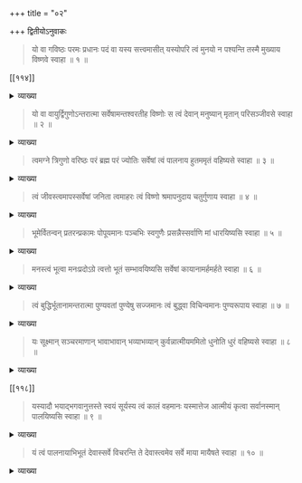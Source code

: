 +++
title = "०२"

+++
द्वितीयोऽनुवाकः 

> यो वा गविष्ठः परमः प्रधानः पदं वा यस्य सत्त्वमासीत् यस्योपरि त्वं मुनयो न पश्यन्ति तस्मै मुख्याय विष्णवे स्वाहा ॥ १ ॥ 
 
[[११४]] 

<details><summary>व्याख्या</summary>

यो वा गविष्ठ इत्यादि पञ्चमन्त्राननुक्रमात् पञ्चोपनिषन्मन्त्रे यः परमात्मा गविष्ठः भूमिस्थः अवकाशप्रदः । यद्वा चराचरात्मकेषु लोकेषु आकाशरूपेण स्थितः । परमः व्याप्त्या परमः प्रधानः पञ्चभूतेषु प्रधानः कारणभूतः । पदं वा यस्य सत्त्वमासीत् यस्याकाशस्य पदमुत्पत्तिस्थानं त्वमेवासीत् । आसीदिति छान्दसः । यस्य परमात्मनस्तव उपरि त्वं मुनयो न पश्यन्ति । मननशीलो मुनिः नारायणपारायणो निर्द्वन्द्वो मुनिरिति वा मुख्याय तस्मै विष्णवे तुभ्यम् ॥ १ ॥ 

</details>

> यो वा वायुर्द्विगुणोऽन्तरात्मा सर्वेषामन्तश्वरतीह विष्णोः स त्वं देवान् मनुष्यान् मृतान् परिसञ्जीवसे स्वाहा ॥ २ ॥

<details><summary>व्याख्या</summary>

यः परमात्मा वायुः महाभूतचतुर्थः । द्विगुणः शब्दस्पर्शवान् इति । द्वौ वायोरिति अन्तरात्मा व्याप्तः । सर्वेषामन्तश्चरतीह प्रकृतिमण्डले विष्णोः स वायुः त्वं देवान् मनुष्यान् मृतान् परिसञ्जीवसे देवान् वर्धयसि मृतान् मनुष्यान् सान्दीपनीपुत्रब्राह्मणपुत्रादीन् सञ्जीवसे तुभ्यम् ॥ २ ॥

</details>

> त्वमग्ने त्रिगुणो वरिष्ठः परं ब्रह्म परं ज्योतिः सर्वेषां त्वं पालनाय हुतममृतं वहिष्यसे स्वाहा ॥ ३ ॥

<details><summary>व्याख्या</summary>

हे अग्ने त्वं त्रिगुणो गन्धरसविहीनास्त्रयोरिति वरिष्ठः श्रेष्ठः परंब्रह्म परञ्ज्योतिः “अग्निः सर्वा देवताः" इति श्रुतिः । सर्वदेवात्मकत्वात्परंब्रह्मशब्दप्रयोगः । प्रलयकालापेक्षया उत्कृष्टज्योतिः । सर्वेषां देवमनुष्यादीनां त्वं पालनाय रक्षणाय हुतममृतं वहिष्यसे । अमृतरूपेण सर्वेषां प्रापयिष्यसि । त्वया हुतममृतरूपेण कलाद्वारेण प्रापयिष्यसि । श्रीवैखानससूत्रे "यथावास्य सुषुम्ना ज्योतिष्मती प्राणाहुती रेतोधाः" इत्येता आहुतीर्गृहीत्वा 

[[११३]]

> रश्मयश्चतस्रः पृश्नौ सन्दधीरन् सह वा शुद्धा अमृतावहाचीनुहि दिव्यालोकपावनीत्येताभिश्चन्द्रमसमाप्याययत्यसौ नु राजा सोम आप्यायितो मूलगामीव पायान्नस्यमृतोद्गारिसुरप्रिया 

इत्येताभिरमृतेन तां देवतां तर्पयति । मनुष्याणां त्वधिकं पाकभेदेन प्रापयसि । त्वं समर्थः । एवंरूपायाग्निस्वरूपिण इत्यर्थः ॥ ३ ॥

</details>

> त्वं जीवस्त्वमापस्सर्वेषां जनिता त्वमाहरः त्वं विष्णो श्रमापनुदाय चतुर्गुणाय स्वाहा ॥ ४ ॥ 

<details><summary>व्याख्या</summary>

हे विष्णो जीवकारणभूता आपस्त्वं छान्दोग्ये ईरितम् "पञ्चम्यामाहुतावापः पुरुषवचसो भवन्ति" इति ॥

> आपो नारा इति प्रोक्ता आपो वै नरसूनवः ।  
ता यदस्यायनं पूर्वं तेन नारायणः स्मृतः ॥ 

इति ॥ सर्वेषां जनिता उत्तरोत्तरं कारणत्वेन जनिता । त्वमाहरः त्वमाहर छान्दसत्वात् त्वमाहर इति । सर्वेषां श्रमापनुदः सर्वेषां स्नानपानादिना श्रमशान्तिप्रदः । यद्वा रामकृष्णाद्यवतारादिषु कालिन्द्यादिरूपेण श्रमशान्तिप्रदः ।

> सम्भक्षयित्वा भूतानि जगत्येकार्णवीकृते ।  
नागपर्यङ्कशयने शेतेऽसौ परमेश्वरः ॥ 

इति ॥ चतुर्गुणाय गन्धविहीनाश्चत्वारोऽपां गुणा इति तस्मै ॥ ४ ॥ 

</details>

> भूमेर्वितन्वन् प्रतरन्प्रकामः पोपूयमानः पञ्चभिः स्वगुणैः 
प्रसन्नैस्सर्वाणि मां धारयिष्यसि स्वाहा ॥ ५ ॥

<details><summary>व्याख्या</summary>

हे परमात्मन् प्रकामः ।

> धर्माविरुद्धो भूतेषु कामोऽस्मि भरतर्षभ । 

[[११४]]

कामभूतः भूमेः पञ्चभिः स्वगुणैः शब्दस्पर्शरूपरसगन्धा इति पञ्चेन्द्रियविषयभूतैर्गुणैः सर्वान् वितन्वन् विस्तारयन् विषयप्रवणान् कुर्वन् पोपूयमानः पवित्रभूतः प्रतरन् तदाक्रम्य स्थितस्सन्, 
गीतायाम् - 

> त्रिभिर्गुणमयैर्भावैरैभिस्सर्वमिदं जगत् ।  
मोहितं नाभिजानाति मामेभ्यः परमव्ययम् ॥ 

इति ॥ स्वतेजसाऽप्याधीतैः प्रसन्नैर्गुणैरिमान् लोकान् धारयिष्यसि । “व्यस्कभ्नाद्रोदसी विष्णुरेते दाधार पृथिवीमभितो मयूखैः" इति श्रुतेः । भूम्या ऐन्द्रियविषयशक्त[[??]]प्रदायेत्यर्थः ॥ ५ ॥

</details>

> मनस्त्वं भूत्वा मनःप्रदोऽग्रे त्वत्तो भूतं सम्भावयिष्यसि सर्वेषां कायानामर्हमर्हते स्वाहा ॥ ६ ॥ 

<details><summary>व्याख्या</summary>

हे परमात्मन् त्वम् अग्ने सृष्ट्यादौ मनो भूत्वा त्वत्तः त्वत्सकाशादुद्भूतमनोभिमानिदेवतां सम्भावयिष्यसि सङ्कल्पयिष्यसि । सर्वेषां देवमनुष्यादीनां कायानां शरीराणां यथार्हं मनःप्रदः ।

> एतस्माज्जायते प्राणो मनः सर्वेन्द्रियाणि च । 

इति श्रुतेः ॥ 

> मन एव मनुष्याणां कारणं बन्धमोक्षयोः ॥ 

इति ॥ 

> मनोरूपेण भवितुम् अर्हते समर्थायेत्यर्थः ॥ ६ ॥ 

</details>

> त्वं बुद्धिर्भूतानामन्तरात्मा पुण्यवतां पुण्येषु सज्जमानः त्वं बुद्ध्वा विचिन्वमानः पुण्यरूपाय स्वाहा ॥ ७ ॥

<details><summary>व्याख्या</summary>

हे परमात्मन् त्वं बुद्धिः बुद्धिरूपः । भूतानां पञ्चभूतानाम् अन्तरात्मा तत्तदभिमानिदेवतानामन्तरात्मा । पुण्यवतां पुण्येषु सज्जमानः निविष्टः । 
 
[[११५]] 

त्वं बुद्ध्वा विचिन्वमानः “बुद्धिस्तात्कालिकी मता" इति । तया बुद्ध्या विचिन्वमानः पुण्यरूपाय 

> सत्यं तपो दमः शमो दानं धर्मः प्रजननमग्नयोऽग्निहोत्रं यजमानः संन्यासः 

इति ते पुण्यशब्दवाच्याः । 

> यद्व्योम्नः स्थानं गलान्तरं बुद्धेर्वचनमहङ्कारस्य हृदयचित्तस्य नाभिरिति बुद्ध्या विचिन्वमानः 

इत्युक्तत्वात् । अभ्यासरूपमात्रेण वा विचिन्वमानः तस्मै ॥ ७ ॥

</details>

> यः सूक्ष्मान् सञ्चरमाणान् भावाभावान् भव्याभव्यान् कुर्वन्नात्मीयममितो धुनोति धुरं वहिष्यसे स्वाहा ॥ ८ ॥ 

<details><summary>व्याख्या</summary>

यः परमात्मा सूक्ष्मान् भूतसूक्ष्मान् सञ्चरमाणान् विरजापर्यन्तं सञ्चरमाणान् भावाभावान् सूक्ष्मरूपत्वात् भावरूपान् सुखदुःखानुभवाभावात् अभावरूपान् भव्यान् 

> अपहतपाप्मा विजरो विमृत्युर्विशोको विजिघत्सोऽपिपासः सत्यकामः सत्यसङ्कल्पः 

इति गुणाष्टकाविर्भावाय भव्यान् अमानवकरस्पर्शात्पूर्वं 
गुणाष्टकाविर्भावाभावात् अभव्यान् कुर्वन्नात्मीयं ब्रह्मालङ्कारादिनालङ्कृत्य मुक्तं परमात्मसम्बन्धं कुर्वन् अमितः अमानवः सुकृतदुष्कृते धुनोति । 
कौषीतकिब्राह्मणे - 

> तमेतं देवयजनं पन्थानमासाद्याग्निलोकमागच्छति । स वायुलोकं स वरुणलोकं स आदित्यलोकं स इन्द्रलोकं स प्रजापतिलोकं स ब्रह्मलोकम् । तस्य ह वा एतस्य ब्रह्मलोकस्यारो ह्रदो मुहूर्तोऽन्वेष्टिहा विरजा नदील्यो वृक्षः सालज्जं संस्थानं अपराजितमायतनम् इन्द्रप्रजापती द्वारगोपौ विभुप्रमितं विचक्षणसन्ध्यमितौजाः पर्यङ्कः प्रिया च मानसी प्रतिरूपा च चाक्षुषी पुष्पाण्यादायावयतौ वै च जगन्यम्बा चाम्बावयवाश्चाप्सरसोऽम्बया नद्यः । तमित्थंविधा गच्छति । तं ब्रह्माहाभिधावत मम यशसा विरजां वा पालयन्नदीं प्रापं न वा अयं जिगीष्यति

इति ॥ 
 
[[११६]]

तं पञ्चशतान्यप्सरसां प्रतिधावन्ति । शतं मालाहस्ताः शतमाञ्जनहस्ताः शतं चूर्णहस्ताः शतं वासोहस्ताः शतं फणहस्तास्तं बह्मालङ्कारेणालकुर्वन्ति । स ब्रह्मालङ्कारेणालङ्कृतो ब्रह्मविद्वान् ब्रह्मैवाभिप्रैति । स आगच्छत्यारं ह्रदं तं मनसात्येति । तमृत्वा सम्प्रतिविदो मज्जन्ति । स आगच्छति । मुहूर्तान्विहेष्टिहास्तेऽस्मादपद्रवन्ति । स आगच्छति विरजां नदीं तां मनसैवात्येति । तत्सुकृतदुष्कृते धूनुते । तस्य प्रिया ज्ञातयस्सुकृतमुपयन्त्यप्रिया दुष्कृतम् । तद्यथा रथेन धावयन् रथचक्रे पर्यवेक्षत एवमहोरात्रे पर्यवेक्षते । एवं सुकृतदुष्कृते धूनुते सर्वाणि च द्वन्द्वानि । स एष विसुकृतो विदुष्कृतो ब्रह्मविद्वान् ब्रह्मैवाभिप्रैति ॥ 

स आगच्छतील्यं वृक्षं तं ब्रह्मगन्धः प्रविशति । स आगच्छति सालज्जं संस्थानं तं ब्रह्म स प्रविशति । स आगच्छत्यपराजितमायतनं तं ब्रह्मतेजः प्रविशति । स आगच्छतीन्द्रप्रजापती द्वारगोपौ तावस्मादपद्रवतः । स आगच्छति विभुप्रमितं तं ब्रह्मयशः प्रविशति । स आगच्छति विचक्षणामासन्दीं बृहद्रथन्तरे सामनी पूर्वौ पादौ ध्यैत नौधसे चापरौ पादौ वैरूपवैराजे शाक्वररैवते तिरश्ची सा प्रज्ञा प्रज्ञया हि विपश्यति । स आगच्छत्यमितौजसं पर्यङ्कं तं स प्राणः । तस्य भूतं च भविष्यच्च पूर्वौ पादौ श्रीश्चेरा चापरौ बृहद्रथन्तरे अनूच्ये भद्रयज्ञायज्ञीये शीर्षण्यमृचश्च सामानि च प्राचीनागानं यजूंषि तिरश्चीनानि सोमांशव उपस्तरणमुद्गीथ उपश्रीः श्रीरुपबर्हणम् । तस्मिन् ब्रह्मास्ते । तमित्थंवित्पादेनैवाग्र आरोहति । तं ब्रह्माह "कोऽसी"ति । तं प्रतिब्रूयात् ऋतुरस्म्यार्तवोऽस्म्याकाशाद्योनेस्सम्भूतो हाव । एतत् संवत्सरस्य तेजोभूतस्य भूतस्य त्वमात्मासि यस्त्वमसि सोऽहमस्मीति । तमाह "कोऽहमस्मी"ति ॥ 
 
[[११७]] 

सत्यमिति ब्रूयात् । किं तत्सत्यमिति । यदन्यद्देवेभ्यश्च प्राणेभ्यश्च तत्सद्ध यद्देवाश्च प्राणाश्च तद्यत्तदेतया वाचाभिव्याह्रियते सत्यमिति । एतावदिदं सर्वमिदं सर्वमसीत्येवैनं तदाह ।

तदेतच्छ्लोकेनाप्युक्तम् — 

> यजूदरः सामशिरा असावृङ्मूर्तिरव्ययः ।  
स ब्रह्मेति हि विज्ञेय ऋषिर्ब्रह्ममयो महान् ॥ 

इति ॥ 
तमाह केन पौसानि नामान्याप्नोतीति । प्राणेनेति ब्रूयात् । केन स्त्रीनामानीति । वाचेति । केन नपुंसकनामानीति । मनसेति । केन गन्धानिति । घ्राणेनेति ब्रूयात् । केन रूपाणीति । चक्षुषेति । केन शब्दानिति । श्रोत्रेणेति । केनान्नरसानिति । जिह्वयेति । केन कर्माणीति । हस्ताभ्यामिति । केन सुखदुःखे इति । शरीरेणेति । केनानन्दं रतिं प्रजातिमिति । उपस्थेनेति । केनेत्या इति । पादाभ्यामिति । केन धियो विज्ञातव्यं कामानिति । प्रज्ञयेति प्रब्रूयात् । तमाहापैव खलु मे ह्यसावयं ते लोक इति । सा या ब्रह्मणि चिति या व्यष्टिस्तां चितिं जयति तां व्यष्टिं व्यश्नुते य एवं वेद य एवं वेद । 
धुरं वहिष्यसे पारमात्मिकोपनिषन्मन्त्राध्येता वैष्णवो मन्त्रार्थवित्परमैकान्ती च तस्य धुरं वहिष्यसे ॥

> शरणं त्वां प्रपन्ना ये ध्यानयोगविवर्जिताः ।  
तेऽपि मृत्युमतिक्रम्य यान्ति तद्वैष्णवं पदम् ॥ 

“ब्रह्मविदाप्नोति परम्” इति श्रुतेश्च ।

> मत्पदद्वन्द्वमेकं ये प्रपद्यन्ते परायणम् ।  
उद्धरिष्याम्यहं देवि तस्मात् संसारसागरात् ॥ 

इति ॥ ८ ॥ 

</details>

[[११८]]

> यस्यादौ भयाद्भगवानुत्तस्ते स्वयं सूर्यस्य त्वं कालं वहमानः यस्मात्तेज आत्मीयं कृत्वा सर्वानस्मान् पालयिष्यसि स्वाहा ॥ ९ ॥ 

<details><summary>व्याख्या</summary>

यस्य सृष्टिस्थितिसंहारादिकं परमात्मनो नारायणस्य नियमनातिक्रमभयात् भगवान् - 

> उत्पत्तिं च विनाशं च भूतानामागतिं गतिम् ।  
वेत्ति विद्यामविद्यां च स वाच्यो भगवानिति ॥ 

उत्पत्त्यादिकं परमात्माधीनमिति यो वेत्ति स भगवान् षाड्गुण्यवित्पूर्वं.... 

> भीषास्माद्वातः पवते । भीषोदेति सूर्यः । भीषास्मादग्निश्चेन्द्रश्च । मृत्युर्धावति पञ्चम इति । 

कथमुपेति । सत्यं कालं वहमानः । 

> कला मुहूर्ताः काष्ठाश्चाहोरात्राश्च सर्वशः ।  
अर्धमासा मासा ऋतवः संवत्सरश्च कल्पन्ताम् । 

इति । अहोरात्रादिकालं यथाप्रकारं देवमनुष्यादिषु प्रापय..[[??]]न्नं देहाद्यैः प्रतिदिनं युद्धसामर्थ्यसम्भवकारणात् । आत्मीयं तेजः पराभवाभिभवसामर्थ्यं तेज इति प्रणवादिकं तेजः सर्वानस्मान् सूर्यरूपेण पालयिष्यसि । 

षड्विंशब्राह्मणे -- 

> देवाश्च वा असुराश्च लोकेष्वंसन्ततेऽसुरा आदित्यमभिद्रवन् स आदित्यो.. भित्त..र्मरूपेण तिष्ठत्यप्रजापतिमुपायावत् । तस्य प्रजापतिरेतत् भेषजमश्यत् ऋतं च सत्यं च ब्रह्म चोङ्कारं च त्रिपदां च गायत्रीं ब्रा . . . मपश्यत् 

इत्यादि ॥

श्रीविष्णुपुराणे --- 

> मन्देहा राक्षसा घोराः सूर्यमिच्छन्ति घातितुम् ।  
प्रजापतिकृतः शापस्तेषां मैत्रेयरक्षसाम् ॥ 
 
[[११९]] 

> अक्षयत्वं शरीराणां मरणं च दिनेदिने ।  
ततः सूर्यस्य तैर्युद्धं भवत्यत्यन्तदारुणम् ॥ 

इत्यादि । 

> वैष्णव..... कारं तस्य तत्प्रेरकं परम् ।  
तेन तत्प्रेरितं ज्योतिरोङ्कारेणाथ दीप्तिमान् ॥  
दहत्यशेषरक्षांसि मन्देहाख्यानि यानि वै ।  
ततः प्रयाति... ब्राह्मणैरभिरक्षितः ॥  
वालखिल्यादिभिश्चैव प्रभुर्वैखानसैरपि ।  
महात्मभिर्महात्मा वै जगतः पालनाद्यतः ॥ 

इति भगवदाज्ञा ....... यात् जगत्पालनादिकं करोति जगत्पालनादिशक्तिप्रदाय तुभ्यम् ॥ ९ ॥ 

</details>

> यं त्वं पालनायाभिभूतं देवास्सर्वे विचरन्ति ते देवास्त्वमेव सर्वे माया मायैषते स्वाहा ॥ १० ॥ 

<details><summary>व्याख्या</summary>

हे परमात्मन् पुत्रेण सह बाणासुरपरिपालनार्थमागतं सर्वं त्वयाभिभूतम् अभिभवं प्राप्तं रुद्रं सर्वदेवाः ब्रह्मादयः प्रमुखं श्रुत्वा अध्याहारः पश्येति जीवभूतेन नरसिंहे कोपशान्त्यर्थं विचरन्ति शरभ .... विनागतिं कुर्वन्ति ये च सर्वे रुद्रदेवाः [?] ब्रह्मादयः विचरन्ति स्वरक्षकत्वेन गतिं कुर्वन्ति देवास्त्वमेव सर्वे 

> यद्यद्विभूतिमत्सत्वं श्रीमदूर्जितमेव वा ।  
तत्तदेवावगच्छ त्वं मम तेजोंशसम्भवम् 

इति ॥ त्वद्विभूतिभूताश्चेच्छरभनिर्माणादिगतं कथं कुर्वन्तीति चेत् तत्राह माया मायैषते पूषा ते माया आश्चर्यकारिणी विद्या सैव माया । अन्येषां माया का माया । 

[[१२०]]

> दैवी ह्येषा गुणमयी मम माया दुरत्यया ।  
मामेव ये प्रपद्यन्ते मायामेतां तरन्ति ते ॥ 
 
इति भगवद्वचनात् । शरभरूपेण गतानां ब्रह्मरुद्रादीनामपि नृसिंहरूपिणा संहारादिकं नारसिंहपुराणादिष्ववगम्यते सप्तत्रिंशेऽध्याये - 

> हिरण्यकशिपोस्त्रस्तान् सेन्द्रान् देवान् बृहस्पतिः ।  
क्षीरोदस्यान्तरं गत्वा स्तूयतां तत्र केशवः ।  
युष्माभिः संस्तुतो विष्णुः प्रसन्नो भवति क्षणात् ॥ 

इत्यारभ्य 

> युष्मदागमनं सर्वे जानाम्यसुरसूदनाः ।  
हिरण्यकविनाशार्थं स्तुतोऽहं शङ्करेण च ॥ 

इत्यारभ्य हिरण्यवधानन्तरम् - 

> तस्य कोपाभिभूतस्य नृसिंहस्य जगत्पतेः ।  
दृष्ट्वा भयानकं रूपं तत्रसुर्देवदानवाः ॥ 

इत्यादिस्तोत्रानन्तरं ब्रह्मसमीपगमनादिकं प्रतिपाद्य — 

> तस्मिन् भगवति क्रुद्धे नरसिंहे महात्मनि ।  
प्रवेपते जगदिदं देवेशे कुपिते भृशम् ॥  
त्वत्तो हि नान्यच्छरणं देवानामिह विद्यते ।  
नरसिंहसमुद्भूतं भयं नाशय नो हरे ॥ 

इत्यारभ्य अनन्तरं रुद्रवचनम् - 

> हतो हिरण्यकशिपुर्यो स दैत्यो महाबलः ।  
को नः शमयिता तस्य . . . हरिमेधसः ॥  
त्वं मे जनयिता तात स ते जनयिता हरिः ।  
तस्य देवस्य कः शक्तो विष्णोर्वै निग्रहे भवेत् ॥ 
> 
> [[१२१]]
>
> यद्भयात्पवते वायुः सूर्यस्तपति यद्भयात् ।  
यद्भयाद्धरणी धत्ते निग्रहे तस्य कः प्रभुः ॥  
तथाप्युपायं पश्यामः परमेण समाधिना ।  
कृते यस्मिन् भवेच्छ्रेयस्तूष्णींभावो न रोचते ॥  
अश्वानां माहिषः शत्रुर्वारणानां मृगाधिपः ।  
वानराणां तथा मेषः पक्षिणां गरुडः स्मृतः ॥  
मूषकानां तु मार्जालो मृगाणां श्वा प्रकीर्तितः ।  
वायसानां दिवाभीतः सिंहानां शरभस्तथा ॥  
ततः समे भजिष्यामः शरभं भयशान्तये ।  
शरभोऽधिष्ठितोऽस्माभिः नृसिंहं शमयिष्यति ॥  
इत्येवमुक्तो भगवान् ससर्ज शरभं तथा ।  
यस्य सन्दर्शनादेव त्रस्तमासीज्जगत्त्रयम् ॥  
ततस्तस्य भवानीशस्तुण्डस्थानमरोचत ।  
पृष्ठभागे चतुर्वक्त्रस्तस्य रुद्रो न्यवेशयत् ॥  
सोमसूर्यौ नयनयोर्मारुतः पक्षयोर्द्वयोः ।  
पादेषु भूधरान् सर्वान् शिवस्तस्य न्यवेशयत् ॥  
एवं निर्माय शरभं भवः प्रमथनायकः ।  
ससर्ज नरसिंहं तं समुद्दिश्य भयानकम् ॥  
ततः क्षणेन शरभो नादपूरितदिङ्मुखः ।  
अभ्याशमगमद्विष्णोर्विनदन् भैरवस्वरम् ॥  
तमभ्याशगतं दृष्ट्वा नृसिंहः शरभं रुषा ।  
जघान निशितैरुग्रैर्दंष्ट्रानखवरायुधैः ॥ 
> 
> [[१२२]]
>
> निहते शरभे तस्मिन् रौद्रे मधुनिघातिना ।  
तुष्टुवुः पुण्डरीकाक्षं देवा देवर्षयस्तथा ॥ 

इति ॥ 

गारुडे - 

> हन्तुमभ्यागतं रौद्रं शरभं नरकेसरी ।  
नखैर्विदारयामास हिरण्यकशिपुं यथा ॥  
निकृत्तबाहूरुशिरा वज्रकल्पमुखैर्नखैः ।  
मेरुपृष्ठे नृसिंहेन सहस्रार्कसमं च तत् ॥ 

पाद्मे — 

> तौ युध्यमानौ तु चिरं वेगेन बलवत्तरौ ।  
विनाशं जग्मतुर्देवौ नृसिंहशरभाविति ॥  
ततः क्रुद्धो महाकायो नृसिंहेऽभिमुखस्वनः ।  
सहस्रशिरसं नेत्रैस्तस्य गात्रं न्यकर्तयत् ॥  
पतितं भीममत्युग्रं विबुधा द्रष्टुमागताः ।  
ऋषयो देवगन्धर्वा यत्र शेते हरो हतः ॥  
तं दृष्ट्वा परमं जग्मुर्विस्मयं ते दिवौकसः ।  
प्रशशंसुस्तदा कर्म नरसिंहस्य चाद्भुतम् ॥ 

इति ॥ १० ॥ 

इति द्वितीयोऽनुवाकः 

</details>
